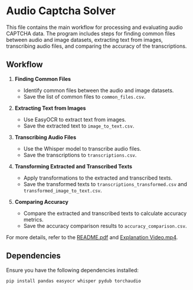# Audio Captcha Solver

This file contains the main workflow for processing and evaluating audio CAPTCHA data. 
The program includes steps for finding common files between audio and image datasets, extracting text from images, transcribing audio files, and comparing the accuracy of the transcriptions.

## Workflow

1. **Finding Common Files**
   - Identify common files between the audio and image datasets.
   - Save the list of common files to `common_files.csv`.

2. **Extracting Text from Images**
   - Use EasyOCR to extract text from images.
   - Save the extracted text to `image_to_text.csv`.

3. **Transcribing Audio Files**
   - Use the Whisper model to transcribe audio files.
   - Save the transcriptions to `transcriptions.csv`.

4. **Transforming Extracted and Transcribed Texts**
   - Apply transformations to the extracted and transcribed texts.
   - Save the transformed texts to `transcriptions_transformed.csv` and `transformed_image_to_text.csv`.

5. **Comparing Accuracy**
   - Compare the extracted and transcribed texts to calculate accuracy metrics.
   - Save the accuracy comparison results to `accuracy_comparison.csv`.
  
For more details, refer to the [README.pdf](README.pdf) and [Explanation Video.mp4](Explanation_Video.mp4).

## Dependencies

Ensure you have the following dependencies installed:

```sh
pip install pandas easyocr whisper pydub torchaudio


